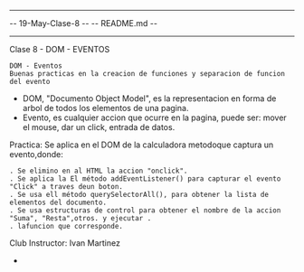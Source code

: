 -- -------------------------------------------- --
-- 19-May-Clase-8                              --
-- README.md                                    --
-- -------------------------------------------- --
Clase 8 - DOM - EVENTOS

	DOM - Eventos 
	Buenas practicas en la creacion de funciones y separacion de funcion del evento

- DOM, "Documento Object Model", es la representacion en forma de arbol de todos los elementos de una pagina.
- Evento, es cualquier accion que ocurre en la pagina, puede ser: mover el mouse, dar un click, entrada de datos.


Practica: Se aplica en el  DOM de la calculadora metodoque captura un evento,donde:

	. Se elimino en al HTML la accion "onclick".
	. Se aplica la El método addEventListener() para capturar el evento "Click" a traves deun boton.
	. Se usa ell método querySelectorAll(), para obtener la lista de elementos del documento.
	. Se usa estructuras de control para obtener el nombre de la accion "Suma", "Resta",otros. y ejecutar . 
    . lafuncion que corresponde.

 Club
 Instructor: Ivan Martinez




- 

